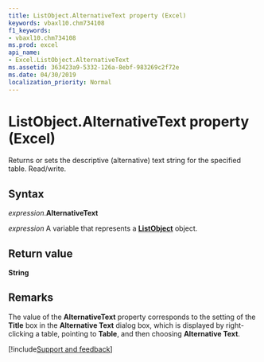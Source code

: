 ```yaml
---
title: ListObject.AlternativeText property (Excel)
keywords: vbaxl10.chm734108
f1_keywords:
- vbaxl10.chm734108
ms.prod: excel
api_name:
- Excel.ListObject.AlternativeText
ms.assetid: 363423a9-5332-126a-8ebf-983269c2f72e
ms.date: 04/30/2019
localization_priority: Normal
---
```



# ListObject.AlternativeText property (Excel)

Returns or sets the descriptive (alternative) text string for the specified table. Read/write.


## Syntax

_expression_.**AlternativeText**

_expression_ A variable that represents a **[ListObject](Excel.ListObject.md)** object.


## Return value

**String**


## Remarks

The value of the **AlternativeText** property corresponds to the setting of the **Title** box in the **Alternative Text** dialog box, which is displayed by right-clicking a table, pointing to **Table**, and then choosing **Alternative Text**.



[!include[Support and feedback](~/includes/feedback-boilerplate.md)]